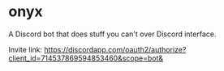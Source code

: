 # onyx
A Discord bot that does stuff you can't over Discord interface.

Invite link: https://discordapp.com/oauth2/authorize?client_id=714537869594853460&scope=bot&
